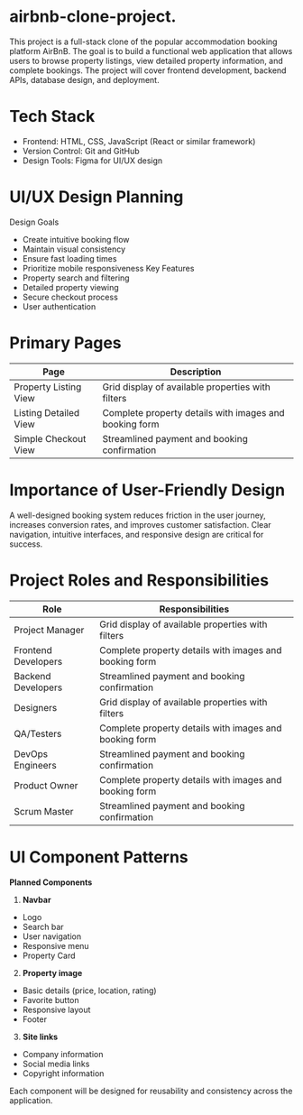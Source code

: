 # airbnb-clone-project.
This project is a full-stack clone of the popular accommodation booking platform AirBnB. The goal is to build a functional web application that allows users to browse property listings, view detailed property information, and complete bookings. The project will cover frontend development, backend APIs, database design, and deployment.

# Tech Stack
- Frontend: HTML, CSS, JavaScript (React or similar framework)
- Version Control: Git and GitHub
- Design Tools: Figma for UI/UX design

# UI/UX Design Planning
Design Goals
- Create intuitive booking flow
- Maintain visual consistency
- Ensure fast loading times
- Prioritize mobile responsiveness
Key Features
- Property search and filtering
- Detailed property viewing
- Secure checkout process
- User authentication

# Primary Pages
|          Page         | Description                                             |
| --------------------- | --------------------------------------------------------|
| Property Listing View | Grid display of available properties with filters       |
| Listing Detailed View | Complete property details with images and booking form  |
| Simple Checkout View  | Streamlined payment and booking confirmation            |

# Importance of User-Friendly Design
A well-designed booking system reduces friction in the user journey, increases conversion rates, and improves customer satisfaction. Clear navigation, intuitive interfaces, and responsive design are critical for success.

# Project Roles and Responsibilities
|          Role         | Responsibilities                                        |
| --------------------- | --------------------------------------------------------|
| Project Manager       | Grid display of available properties with filters       |
| Frontend Developers   | Complete property details with images and booking form  |
| Backend Developers    | Streamlined payment and booking confirmation            |
| Designers             | Grid display of available properties with filters       |
| QA/Testers            | Complete property details with images and booking form  |
| DevOps Engineers      | Streamlined payment and booking confirmation            |
| Product Owner         | Complete property details with images and booking form  |
| Scrum Master          | Streamlined payment and booking confirmation            |

# UI Component Patterns
**Planned Components**
1. **Navbar**
- Logo
- Search bar
- User navigation
- Responsive menu
- Property Card

2. **Property image**
- Basic details (price, location, rating)
- Favorite button
- Responsive layout
- Footer

3. **Site links**
- Company information
- Social media links
- Copyright information

Each component will be designed for reusability and consistency across the application.

